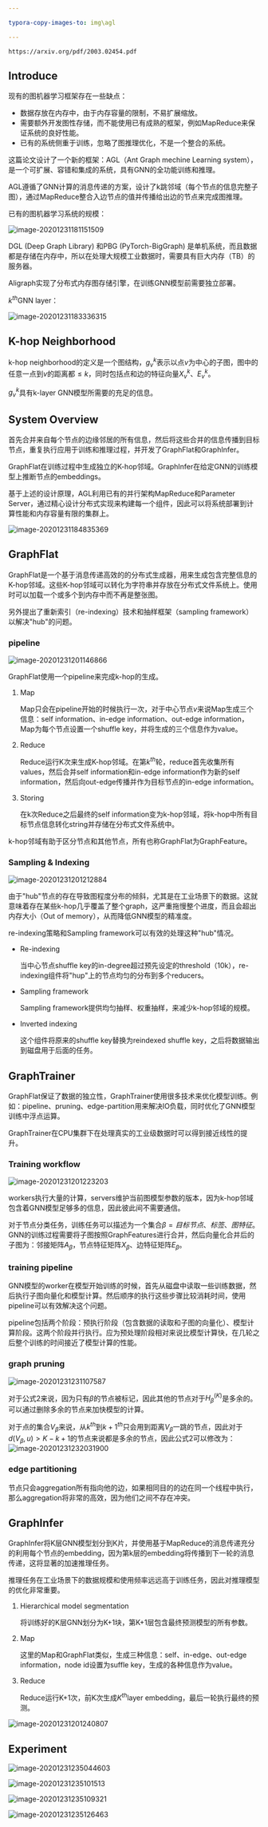 ```yaml
---

typora-copy-images-to: img\agl

---
```


```pdf
https://arxiv.org/pdf/2003.02454.pdf
```

## Introduce

现有的图机器学习框架存在一些缺点：

- 数据存放在内存中，由于内存容量的限制，不易扩展缩放。
- 需要额外开发图性存储，而不能使用已有成熟的框架，例如MapReduce来保证系统的良好性能。
- 已有的系统侧重于训练，忽略了图推理优化，不是一个整合的系统。

这篇论文设计了一个新的框架：AGL（Ant Graph mechine Learning system），是一个可扩展、容错和集成的系统，具有GNN的全功能训练和推理。

AGL遵循了GNN计算的消息传递的方案，设计了k跳邻域（每个节点的信息完整子图），通过MapReduce整合入边节点的值并传播给出边的节点来完成图推理。



已有的图机器学习系统的规模：

![image-20201231181151509](img/agl/image-20201231181151509.png)

DGL (Deep Graph Library) 和PBG (PyTorch-BigGraph) 是单机系统，而且数据都是存储在内存中，所以在处理大规模工业数据时，需要具有巨大内存（TB）的服务器。

Aligraph实现了分布式内存图存储引擎，在训练GNN模型前需要独立部署。





$k^{th}$GNN layer：

![image-20201231183336315](img/agl/image-20201231183336315.png)











## K-hop Neighborhood



k-hop neighborhood的定义是一个图结构，$g_v^k$表示以点$v$为中心的子图，图中的任意一点到$v$的距离都$\le k$，同时包括点和边的特征向量$X_v^k 、E_v^k$。

$g_v^k$具有k-layer GNN模型所需要的充足的信息。







## System Overview

首先合并来自每个节点的边缘邻居的所有信息，然后将这些合并的信息传播到目标节点，重复执行应用于训练和推理过程，并开发了GraphFlat和GraphInfer。

GraphFlat在训练过程中生成独立的K-hop邻域。GraphInfer在给定GNN的训练模型上推断节点的embeddings。

基于上述的设计原理，AGL利用已有的并行架构MapReduce和Parameter Server，通过精心设计分布式实现来构建每一个组件，因此可以将系统部署到计算性能和内存容量有限的集群上。



![image-20201231184835369](img/agl/image-20201231184835369.png)

## GraphFlat

GraphFlat是一个基于消息传递高效的的分布式生成器，用来生成包含完整信息的K-hop邻域。这些K-hop邻域可以转化为字符串并存放在分布式文件系统上。使用时可以加载一个或多个到内存中而不再是整张图。

另外提出了重新索引（re-indexing）技术和抽样框架（sampling framework）以解决"hub"的问题。



### pipeline

![image-20201231201146866](img/agl/image-20201231201146866.png)

GraphFlat使用一个pipeline来完成k-hop的生成。

1. Map

   Map只会在pipeline开始的时候执行一次，对于中心节点$v$来说Map生成三个信息：self information、in-edge information、out-edge information，Map为每个节点设置一个shuffle key，并将生成的三个信息作为value。

2. Reduce

   Reduce运行K次来生成K-hop邻域。在第$k^{th}$轮，reduce首先收集所有values，然后合并self information和in-edge information作为新的self information，然后向out-edge传播并作为目标节点的in-edge information。

3. Storing

   在k次Reduce之后最终的self information变为k-hop邻域，将k-hop中所有目标节点信息转化string并存储在分布式文件系统中。



k-hop邻域有助于区分节点和其他节点，所有也称GraphFlat为GraphFeature。





### Sampling & Indexing

![image-20201231201212884](img/agl/image-20201231201212884.png)



由于"hub"节点的存在导致图程度分布的倾斜，尤其是在工业场景下的数据。这就意味着存在某些k-hop几乎覆盖了整个graph，这严重拖慢整个进度，而且会超出内存大小（Out of memory），从而降低GNN模型的精准度。

re-indexing策略和Sampling framework可以有效的处理这种"hub"情况。

- Re-indexing

  当中心节点shuffle key的in-degree超过预先设定的threshold（10k），re-indexing组件将"hup"上的节点均匀的分布到多个reducers。

- Sampling framework

  Sampling framework提供均匀抽样、权重抽样，来减少k-hop邻域的规模。

- Inverted indexing

  这个组件将原来的shuffle key替换为reindexed shuffle key，之后将数据输出到磁盘用于后面的任务。









## GraphTrainer

GraphFlat保证了数据的独立性，GraphTrainer使用很多技术来优化模型训练。例如：pipeline、pruning、edge-partition用来解决IO负载，同时优化了GNN模型训练中浮点运算。

GraphTrainer在CPU集群下在处理真实的工业级数据时可以得到接近线性的提升。



### Training workflow

![image-20201231201223203](img/agl/image-20201231201223203.png)



workers执行大量的计算，servers维护当前图模型参数的版本，因为k-hop邻域包含着GNN模型足够多的信息，因此彼此间不需要通信。

对于节点分类任务，训练任务可以描述为一个集合$\beta={目标节点、标签、图特征}$。GNN的训练过程需要将子图按照GraphFeatures进行合并，然后向量化合并后的子图为：邻接矩阵$A_\beta$，节点特征矩阵$X_\beta$、边特征矩阵$E_\beta$。





### training pipeline

GNN模型的worker在模型开始训练的时候，首先从磁盘中读取一些训练数据，然后执行子图向量化和模型计算。然后顺序的执行这些步骤比较消耗时间，使用pipeline可以有效解决这个问题。

pipeline包括两个阶段：预执行阶段（包含数据的读取和子图的向量化）、模型计算阶段。这两个阶段并行执行。应为预处理阶段相对来说比模型计算快，在几轮之后整个训练的时间接近了模型计算的性能。



### graph pruning

![image-20201231231107587](img/agl/image-20201231231107587.png)

对于公式2来说，因为只有$\beta$的节点被标记，因此其他的节点对于$H_\beta^{(K)}$是多余的。可以通过删除多余的节点来加快模型的计算。

对于点的集合$V_\beta$来说，从$k^{th}$到${k+1}^{th}$只会用到距离$V_\beta$一跳的节点，因此对于$d(V_\beta,u) > K - k + 1$的节点来说都是多余的节点，因此公式2可以修改为：![image-20201231232031900](img/agl/image-20201231232031900.png)



### edge partitioning

节点只会aggregation所有指向他的边，如果相同目的的边在同一个线程中执行，那么aggregation将非常的高效，因为他们之间不存在冲突。



## GraphInfer

GraphInfer将K层GNN模型划分到K片，并使用基于MapReduce的消息传递充分的利用每个节点的embedding，因为第k层的embedding将传播到下一轮的消息传递，这将显著的加速推理任务。









推理任务在工业场景下的数据规模和使用频率远远高于训练任务，因此对推理模型的优化非常重要。

1. Hierarchical model segmentation

   将训练好的K层GNN划分为K+1块，第K+1层包含最终预测模型的所有参数。

2. Map

   这里的Map和GraphFlat类似，生成三种信息：self、in-edge、out-edge information，node id设置为suffle key，生成的各种信息作为value。

3. Reduce

   Reduce运行K+1次，前K次生成$K^{th}$layer embedding，最后一轮执行最终的预测。





![image-20201231201240807](img/agl/image-20201231201240807.png)





## Experiment

![image-20201231235044603](img/agl/image-20201231235044603.png)





![image-20201231235101513](img/agl/image-20201231235101513.png)



![image-20201231235109321](img/agl/image-20201231235109321.png)



![image-20201231235126463](img/agl/image-20201231235126463.png)